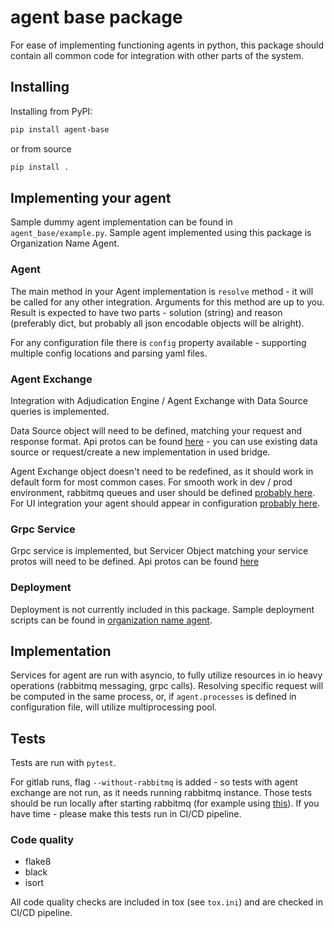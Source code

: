 # agent base package

For ease of implementing functioning agents in python, 
this package should contain all common code for integration with other parts of the system.


## Installing

Installing from PyPI:
```bash
pip install agent-base
```

or from source
```bash
pip install .
```


## Implementing your agent

Sample dummy agent implementation can be found in `agent_base/example.py`. 
Sample agent implemented using this package is Organization Name Agent.

### Agent

The main method in your Agent implementation is `resolve` method - it will be called for any other integration.
Arguments for this method are up to you. Result is expected to have two parts - 
solution (string) and reason (preferably dict, but probably all json encodable objects will be alright).

For any configuration file there is `config` property available - supporting multiple config locations and parsing yaml files.



### Agent Exchange

Integration with Adjudication Engine / Agent Exchange with Data Source queries is implemented.

Data Source object will need to be defined, matching your request and response format.
Api protos can be found [here](https://gitlab.silenteight.com/sens/data-source-api/-/tree/master/data-source-api/src/main/proto/silenteight/datasource/api) - you can use existing data source or request/create a new implementation in used bridge.

Agent Exchange object doesn't need to be redefined, as it should work in default form for most common cases.
For smooth work in dev / prod environment, rabbitmq queues and user should be defined [probably here](https://gitlab.silenteight.com/devops/dev-nomad-cluster).
For UI integration your agent should appear in configuration [probably here](https://gitlab.silenteight.com/sens/serp-governance).


### Grpc Service

Grpc service is implemented, but Servicer Object matching your service protos will need to be defined.
Api protos can be found [here](https://gitlab.silenteight.com/ro/agents-api/-/tree/master/protocol-agents/src/main/proto/silenteight/agent)


### Deployment

Deployment is not currently included in this package.
Sample deployment scripts can be found in [organization name agent](https://gitlab.silenteight.com/data-science/organization-name-agent).


## Implementation

Services for agent are run with asyncio, to fully utilize resources in io heavy operations (rabbitmq messaging, grpc calls).
Resolving specific request will be computed in the same process, or, if `agent.processes` is defined in configuration file, will utilize multiprocessing pool.


## Tests

Tests are run with `pytest`. 

For gitlab runs, flag `--without-rabbitmq` is added - so tests with agent exchange
are not run, as it needs running rabbitmq instance. Those tests should be run locally after starting rabbitmq 
(for example using [this](https://gitlab.silenteight.com/sens/common-docker-infrastructure)).
If you have time - please make this tests run in CI/CD pipeline.

### Code quality

* flake8
* black
* isort

All code quality checks are included in tox (see `tox.ini`) and are checked in CI/CD pipeline.
